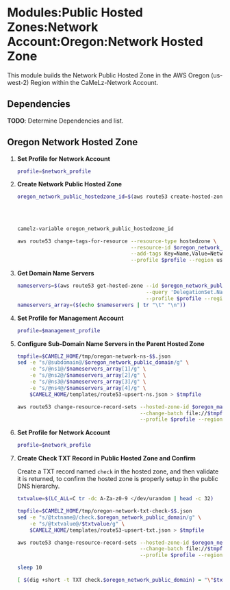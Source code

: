 # Modules:Public Hosted Zones:Network Account:Oregon:Network Hosted Zone

This module builds the Network Public Hosted Zone in the AWS Oregon (us-west-2) Region within the
CaMeLz-Network Account.

## Dependencies

**TODO**: Determine Dependencies and list.

## Oregon Network Hosted Zone

1. **Set Profile for Network Account**

    ```bash
    profile=$network_profile
    ```

1. **Create Network Public Hosted Zone**

    ```bash
    oregon_network_public_hostedzone_id=$(aws route53 create-hosted-zone --name $oregon_network_public_domain \
                                                                         --hosted-zone-config Comment="Public Zone for $oregon_network_public_domain",PrivateZone=false \
                                                                         --caller-reference $(date +%s) \
                                                                         --query 'HostedZone.Id' \
                                                                         --profile $profile --region us-east-1 --output text | cut -f3 -d /)
    camelz-variable oregon_network_public_hostedzone_id

    aws route53 change-tags-for-resource --resource-type hostedzone \
                                         --resource-id $oregon_network_public_hostedzone_id \
                                         --add-tags Key=Name,Value=Network-PublicHostedZone Key=Company,Value=CaMeLz Key=Environment,Value=Network \
                                         --profile $profile --region us-east-1 --output text
    ```

1. **Get Domain Name Servers**

    ```bash
    nameservers=$(aws route53 get-hosted-zone --id $oregon_network_public_hostedzone_id \
                                              --query 'DelegationSet.NameServers' \
                                              --profile $profile --region us-east-1 --output text)
    nameservers_array=($(echo $nameservers | tr "\t" "\n"))
    ```

1. **Set Profile for Management Account**

    ```bash
    profile=$management_profile
    ```

1. **Configure Sub-Domain Name Servers in the Parent Hosted Zone**

    ```bash
    tmpfile=$CAMELZ_HOME/tmp/oregon-network-ns-$$.json
    sed -e "s/@subdomain@/$oregon_network_public_domain/g" \
        -e "s/@ns1@/$nameservers_array[1]/g" \
        -e "s/@ns2@/$nameservers_array[2]/g" \
        -e "s/@ns3@/$nameservers_array[3]/g" \
        -e "s/@ns4@/$nameservers_array[4]/g" \
        $CAMELZ_HOME/templates/route53-upsert-ns.json > $tmpfile

    aws route53 change-resource-record-sets --hosted-zone-id $oregon_management_public_hostedzone_id \
                                            --change-batch file://$tmpfile \
                                            --profile $profile --region us-east-1 --output text
    ```

1. **Set Profile for Network Account**

    ```bash
    profile=$network_profile
    ```

1. **Create Check TXT Record in Public Hosted Zone and Confirm**

   Create a TXT record named `check` in the hosted zone, and then validate it is returned, to confirm the hosted zone is
   properly setup in the public DNS hierarchy.

    ```bash
    txtvalue=$(LC_ALL=C tr -dc A-Za-z0-9 </dev/urandom | head -c 32)

    tmpfile=$CAMELZ_HOME/tmp/oregon-network-txt-check-$$.json
    sed -e "s/@txtname@/check.$oregon_network_public_domain/g" \
        -e "s/@txtvalue@/$txtvalue/g" \
        $CAMELZ_HOME/templates/route53-upsert-txt.json > $tmpfile

    aws route53 change-resource-record-sets --hosted-zone-id $oregon_network_public_hostedzone_id \
                                            --change-batch file://$tmpfile \
                                            --profile $profile --region us-east-1 --output text

    sleep 10

    [ $(dig +short -t TXT check.$oregon_network_public_domain) = "\"$txtvalue\"" ] && echo "Check confirmed"
    ```
